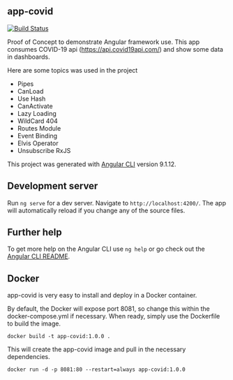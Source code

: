 ## app-covid

[![Build Status](https://travis-ci.org/joemccann/dillinger.svg?branch=master)](https://travis-ci.org/joemccann/dillinger)

Proof of Concept to demonstrate Angular framework use. This app consumes COVID-19 api (https://api.covid19api.com/) and show some data in dashboards.

Here are some topics was used in the project

- Pipes
- CanLoad
- Use Hash
- CanActivate
- Lazy Loading
- WildCard 404
- Routes Module
- Event Binding
- Elvis Operator
- Unsubscribe RxJS

This project was generated with [Angular CLI](https://github.com/angular/angular-cli) version 9.1.12.

## Development server

Run `ng serve` for a dev server. Navigate to `http://localhost:4200/`. The app will automatically reload if you change any of the source files.

## Further help

To get more help on the Angular CLI use `ng help` or go check out the [Angular CLI README](https://github.com/angular/angular-cli/blob/master/README.md).


## Docker

app-covid is very easy to install and deploy in a Docker container.

By default, the Docker will expose port 8081, so change this within the
docker-compose.yml if necessary. When ready, simply use the Dockerfile to
build the image.

```
docker build -t app-covid:1.0.0 .
```

This will create the app-covid image and pull in the necessary dependencies.

```
docker run -d -p 8081:80 --restart=always app-covid:1.0.0
```